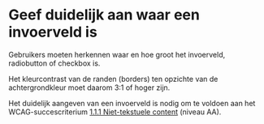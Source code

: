 <!-- @license CC0-1.0 -->

# Geef duidelijk aan waar een invoerveld is

Gebruikers moeten herkennen waar en hoe groot het invoerveld, radiobutton of checkbox is.

Het kleurcontrast van de randen (borders) ten opzichte van de achtergrondkleur moet daarom 3:1 of hoger zijn.

Het duidelijk aangeven van een invoerveld is nodig om te voldoen aan het WCAG-succescriterium [1.1.1 Niet-tekstuele content](/wcag/1.1.1/) (niveau AA).
